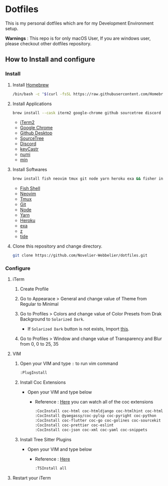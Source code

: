 # Dotfiles

This is my personal dotfiles which are for my Development Environment setup.

**Warnings** : This repo is for only macOS User, If you are windows user, please checkout other dotfiles repository.

## How to Install and configure

### Install

1. Install [Homebrew](https://brew.sh)

   ```bash
   /bin/bash -c "$(curl -fsSL https://raw.githubusercontent.com/Homebrew/install/HEAD/install.sh)"
   ```

2. Install Applications

   ```bash
   brew install --cask iterm2 google-chrome github sourcetree discord keycastr numi min
   ```

   - [iTerm2](https://iterm2.com/)
   - [Google Chrome](https://www.google.com/chrome/)
   - [Github Desktop](https://desktop.github.com/)
   - [SourceTree](https://www.sourcetreeapp.com/)
   - [Discord](https://discord.com/)
   - [keyCastr](https://github.com/keycastr/keycastr)
   - [numi](https://numi.app/)
   - [min](https://minbrowser.org/)

3. Install Softwares

   ```bash
   brew install fish neovim tmux git node yarn heroku exa && fisher install jethrokuan/z IlanCosman/tide@v5
   ```

   - [Fish Shell](https://fishshell.com/)
   - [Neovim](https://neovim.io/)
   - [Tmux](https://github.com/tmux/tmux)
   - [Git](https://git-scm.com)
   - [Node](https://nodejs.org/)
   - [Yarn](https://yarnpkg.com/)
   - [Heroku](https://heroku.com/)
   - [exa](https://github.com/ogham/exa)
   - [z](https://github.com/jethrokuan/z)
   - [tide](https://github.com/IlanCosman/tide)

4. Clone this repository and change directory.

   ```bash
   git clone https://github.com/Novelier-Webbelier/dotfiles.git
   ```

### Configure

1. iTerm

   1. Create Profile

   2. Go to Appearace > General and change value of Theme from Regular to Minimal

   3. Go to Profiles > Colors and change value of Color Presets from Drak Background to `Solarized Dark`.

      - If `Solarized Dark` button is not exists, Import [this](./Novelier-Webbelier_Iterm2-colors.itermcolors).

   4. Go to Profiles > Window and change value of Transparency and Blur from 0, 0 to 25, 35

2. VIM

   1. Open your VIM and type `:` to run vim command

      ```bash
      :PlugInstall
      ```

   2. Install Coc Extensions

      - Open your VIM and type below

        - Reference : [Here](https://github.com/neoclide/coc.nvim/wiki/Using-coc-extensions#implemented-coc-extensions) you can watch all of the coc extensions

          ```bash
          :CocInstall coc-html coc-htmldjango coc-htmlhint coc-html-css-support coc-css coc-cssmodules coc-tsserver
          :CocInstall @yaegassy/coc-pylsp coc-pyright coc-python
          :CocInstall coc-flutter coc-go coc-golines coc-sourcekit
          :CocInstall coc-prettier coc-eslint
          :CocInstall coc-json coc-xml coc-yaml coc-snippets
          ```

   3. Install Tree Sitter Plugins

      - Open your VIM and type below

        - Reference : [Here](https://github.com/nvim-treesitter/nvim-treesitter#supported-languages)

          ```bash
          :TSInstall all
          ```

3. Restart your iTerm
